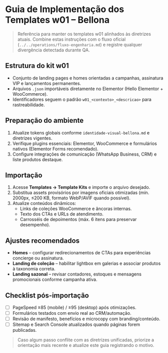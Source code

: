 # Guia de Implementação dos Templates w01 – Bellona

> Referência para manter os templates w01 alinhados às diretrizes atuais. Combine estas instruções com o fluxo oficial (`../../operations/fluxo-engenharia.md`) e registre qualquer divergência detectada durante QA.

## Estrutura do kit w01
- Conjunto de landing pages e homes orientadas a campanhas, assinatura VIP e lançamentos permanentes.
- Arquivos `.json` importáveis diretamente no Elementor (Hello Elementor + WooCommerce).
- Identificadores seguem o padrão `w01_<contexto>_<descricao>` para rastreabilidade.

## Preparação do ambiente
1. Atualize tokens globais conforme `identidade-visual-bellona.md` e diretrizes vigentes.
2. Verifique plugins essenciais: Elementor, WooCommerce e formulários nativos (Elementor Forms recomendado).
3. Configure integrações de comunicação (WhatsApp Business, CRM) e liste produtos destaque.

## Importação
1. Acesse **Templates → Template Kits** e importe o arquivo desejado.
2. Substitua assets provisórios por imagens oficiais otimizadas (mín. 2000px, ≤200 KB, formato WebP/AVIF quando possível).
3. Atualize conteúdos dinâmicos:
   - Links de coleções WooCommerce e âncoras internas.
   - Texto dos CTAs e URLs de atendimento.
   - Carrosséis de depoimentos (máx. 6 itens para preservar desempenho).

## Ajustes recomendados
- **Homes** – configurar redirecionamentos de CTAs para experiências concierge ou assinatura.
- **Landing de coleção** – habilitar lightbox em galerias e associar produtos à taxonomia correta.
- **Landing sazonal** – revisar contadores, estoques e mensagens promocionais conforme campanha ativa.

## Checklist pós-importação
- [ ] PageSpeed ≥85 (mobile) / ≥95 (desktop) após otimizações.
- [ ] Formulários testados com envio real ao CRM/automação.
- [ ] Revisão de manifesto, benefícios e microcopy com branding/conteúdo.
- [ ] Sitemap e Search Console atualizados quando páginas forem publicadas.

> Caso algum passo conflite com as diretrizes unificadas, priorize a orientação mais recente e atualize este guia registrando o motivo.
